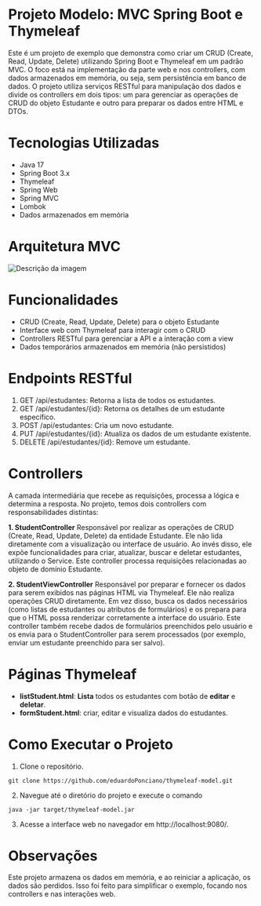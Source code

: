 # Projeto Modelo: MVC Spring Boot e Thymeleaf
Este é um projeto de exemplo que demonstra como criar um CRUD (Create, Read, Update, Delete) utilizando Spring Boot e Thymeleaf em um padrão MVC. O foco está na implementação da parte web e nos controllers, com dados armazenados em memória, ou seja, sem persistência em banco de dados. O projeto utiliza serviços RESTful para manipulação dos dados e divide os controllers em dois tipos: um para gerenciar as operações de CRUD do objeto Estudante e outro para preparar os dados entre HTML e DTOs.

# Tecnologias Utilizadas
- Java 17
- Spring Boot 3.x
- Thymeleaf
- Spring Web
- Spring MVC
- Lombok
- Dados armazenados em memória
# Arquitetura MVC
![Descrição da imagem](https://github.com/eduardoPonciano/thymeleaf-model/blob/main/docs/img/arch.png)

# Funcionalidades
- CRUD (Create, Read, Update, Delete) para o objeto Estudante
- Interface web com Thymeleaf para interagir com o CRUD
- Controllers RESTful para gerenciar a API e a interação com a view
- Dados temporários armazenados em memória (não persistidos)

# Endpoints RESTful
1. GET /api/estudantes: Retorna a lista de todos os estudantes.
2. GET /api/estudantes/{id}: Retorna os detalhes de um estudante específico.
3. POST /api/estudantes: Cria um novo estudante.
4. PUT /api/estudantes/{id}: Atualiza os dados de um estudante existente.
5. DELETE /api/estudantes/{id}: Remove um estudante.

# Controllers
A camada intermediária que recebe as requisições, processa a lógica e determina a resposta. No projeto, temos dois controllers com responsabilidades distintas:

**1. StudentController**
Responsável por realizar as operações de CRUD (Create, Read, Update, Delete) da entidade Estudante. Ele não lida diretamente com a visualização ou interface de usuário. Ao invés disso, ele expõe funcionalidades para criar, atualizar, buscar e deletar estudantes, utilizando o Service. Este controller processa requisições relacionadas ao objeto de domínio Estudante.

**2. StudentViewController**
Responsável por preparar e fornecer os dados para serem exibidos nas páginas HTML via Thymeleaf. Ele não realiza operações CRUD diretamente. Em vez disso, busca os dados necessários (como listas de estudantes ou atributos de formulários) e os prepara para que o HTML possa renderizar corretamente a interface do usuário. Este controller também recebe dados de formulários preenchidos pelo usuário e os envia para o StudentController para serem processados (por exemplo, enviar um estudante preenchido para ser salvo).

# Páginas Thymeleaf
- **listStudent.html**: **Lista** todos os estudantes com botão de **editar** e **deletar**.
- **formStudent.html**: criar, editar e visualiza dados do estudantes.

# Como Executar o Projeto
1. Clone o repositório.
   
 `git clone https://github.com/eduardoPonciano/thymeleaf-model.git`

2. Navegue até o diretório do projeto e execute o comando

`java -jar target/thymeleaf-model.jar`

3. Acesse a interface web no navegador em http://localhost:9080/.

# Observações
Este projeto armazena os dados em memória, e ao reiniciar a aplicação, os dados são perdidos. Isso foi feito para simplificar o exemplo, focando nos controllers e nas interações web.
